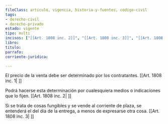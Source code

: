 ```yaml
---
fileClass: articulo, vigencia, historia-y-fuentes, codigo-civil
tags:
- derecho-civil
- derecho-privado
estado: vigente
tipo: multi
incisos: ["[[Art. 1808 inc. 2]]", "[[Art. 1808 inc. 3]]", "[[Art. 1808 inc. 1]]"]
libro:
titulo:
parrafo:
corriente-juridica:

---
```

El precio de la venta debe ser determinado por los contratantes. [[Art. 1808 inc. 1| ]]

Podrá hacerse esta determinación por cualesquiera medios o indicaciones que lo fijen. [[Art. 1808 inc. 2| ]]

Si se trata de cosas fungibles y se vende al corriente de plaza, se entenderá el del día de la entrega, a menos de expresarse otra cosa. [[Art. 1808 inc. 3| ]]